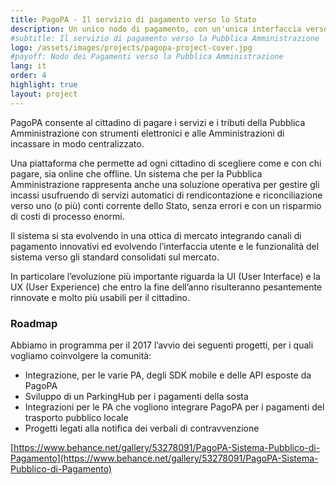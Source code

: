 ```yaml
---
title: PagoPA - Il servizio di pagamento verso lo Stato
description: Un unico nodo di pagamento, con un'unica interfaccia verso il cittadino, per pagare dai tributi alla gita scolastica dei figli con carte di credito, bonifici o anche via app.
#subtitle: Il servizio di pagamento verso la Pubblica Amministrazione
logo: /assets/images/projects/pagopa-project-cover.jpg
#payoff: Nodo dei Pagamenti verso la Pubblica Amministrazione
lang: it
order: 4
highlight: true
layout: project
---
```


PagoPA consente al cittadino di pagare i servizi e i tributi della Pubblica Amministrazione con strumenti elettronici e alle Amministrazioni di incassare in modo centralizzato.

Una piattaforma che permette ad ogni cittadino di scegliere come e con chi pagare, sia online che offline. Un sistema che per la Pubblica Amministrazione rappresenta anche una soluzione operativa per gestire gli incassi usufruendo di servizi automatici di rendicontazione e riconciliazione verso uno (o più) conti corrente dello Stato, senza errori e con un risparmio di costi di processo enormi.

Il sistema si sta evolvendo in una ottica di mercato integrando canali di pagamento innovativi ed evolvendo l’interfaccia utente e le funzionalità del sistema verso gli standard consolidati sul mercato.

In particolare l’evoluzione più importante riguarda la UI (User Interface) e la UX (User Experience) che entro la fine dell’anno risulteranno pesantemente rinnovate e molto più usabili per il cittadino.

### Roadmap

Abbiamo in programma per il 2017 l’avvio dei seguenti progetti, per i quali vogliamo coinvolgere la comunità:

- Integrazione, per le varie PA, degli SDK mobile e delle API esposte da PagoPA
- Sviluppo di un ParkingHub per i pagamenti della sosta
- Integrazioni per le PA che vogliono integrare PagoPA per i pagamenti del trasporto pubblico locale
- Progetti legati alla notifica dei verbali di contravvenzione

[https://www.behance.net/gallery/53278091/PagoPA-Sistema-Pubblico-di-Pagamento](https://www.behance.net/gallery/53278091/PagoPA-Sistema-Pubblico-di-Pagamento)
